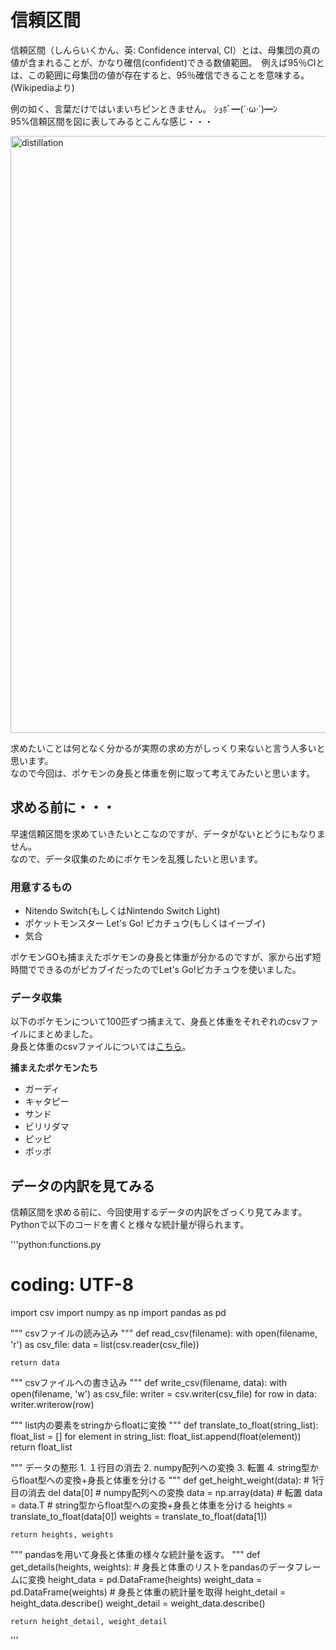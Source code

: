 # 信頼区間

信頼区間（しんらいくかん、英: Confidence interval, CI）とは、母集団の真の値が含まれることが、かなり確信(confident)できる数値範囲。　例えば95％CIとは、この範囲に母集団の値が存在すると、95％確信できることを意味する。  
(Wikipediaより)

例の如く、言葉だけではいまいちピンときません。  ｼｮﾎﾞ━(´·ω·`)━ﾝ  
95%信頼区間を図に表してみるとこんな感じ・・・

<img width="955" alt="distillation" src="https://user-images.githubusercontent.com/39772824/93886349-42387b00-fd20-11ea-9599-73ead3982e01.png">

求めたいことは何となく分かるが実際の求め方がしっくり来ないと言う人多いと思います。  
なので今回は、ポケモンの身長と体重を例に取って考えてみたいと思います。

## 求める前に・・・

早速信頼区間を求めていきたいとこなのですが、データがないとどうにもなりません。  
なので、データ収集のためにポケモンを乱獲したいと思います。  

### 用意するもの

- Nitendo Switch(もしくはNintendo Switch Light)
- ポケットモンスター Let's Go! ピカチュウ(もしくはイーブイ)
- 気合

ポケモンGOも捕まえたポケモンの身長と体重が分かるのですが、家から出ず短時間でできるのがピカブイだったのでLet's Go!ピカチュウを使いました。  

### データ収集

以下のポケモンについて100匹ずつ捕まえて、身長と体重をそれぞれのcsvファイルにまとめました。  
身長と体重のcsvファイルについては[こちら](https://github.com/mahotani/confidence_interval/tree/master/csv_files)。  

**捕まえたポケモンたち**

- ガーディ
- キャタピー
- サンド
- ビリリダマ
- ピッピ
- ポッポ

## データの内訳を見てみる

信頼区間を求める前に、今回使用するデータの内訳をざっくり見てみます。  
Pythonで以下のコードを書くと様々な統計量が得られます。  

'''python:functions.py
# coding: UTF-8

import csv
import numpy as np
import pandas as pd

"""
    csvファイルの読み込み
"""
def read_csv(filename):
    with open(filename, 'r') as csv_file:
        data = list(csv.reader(csv_file))
    
    return data

"""
    csvファイルへの書き込み
"""
def write_csv(filename, data):
    with open(filename, 'w') as csv_file:
        writer = csv.writer(csv_file)
        for row in data:
            writer.writerow(row)

"""
    list内の要素をstringからfloatに変換
"""
def translate_to_float(string_list):
    float_list = []
    for element in string_list:
        float_list.append(float(element))
    return float_list

"""
    データの整形
    1. １行目の消去
    2. numpy配列への変換
    3. 転置
    4. string型からfloat型への変換+身長と体重を分ける
"""
def get_height_weight(data):
    # 1行目の消去
    del data[0]
    # numpy配列への変換
    data = np.array(data)
    # 転置
    data = data.T
    # string型からfloat型への変換+身長と体重を分ける
    heights = translate_to_float(data[0])
    weights = translate_to_float(data[1])

    return heights, weights

"""
    pandasを用いて身長と体重の様々な統計量を返す。
"""
def get_details(heights, weights):
    # 身長と体重のリストをpandasのデータフレームに変換
    height_data = pd.DataFrame(heights)
    weight_data = pd.DataFrame(weights)
    # 身長と体重の統計量を取得
    height_detail = height_data.describe()
    weight_detail = weight_data.describe()

    return height_detail, weight_detail

'''